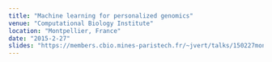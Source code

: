 ```yaml
---
title: "Machine learning for personalized genomics"
venue: "Computational Biology Institute"
location: "Montpellier, France"
date: "2015-2-27"
slides: "https://members.cbio.mines-paristech.fr/~jvert/talks/150227montpellier/montpellier.pdf"
---
```

